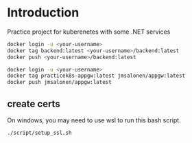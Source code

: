 # Introduction

Practice project for kuberenetes with some .NET services

```bash
docker login -u <your-username>
docker tag backend:latest <your-username>/backend:latest
docker push <your-username>/backend:latest
```

```bash
docker login -u <your-username>
docker tag practicek8s-appgw:latest jmsalonen/appgw:latest
docker push jmsalonen/appgw:latest
```

## create certs

On windows, you may need to use wsl to run this bash script.

```bash
./script/setup_ssl.sh
```
